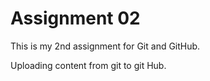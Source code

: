 # Assignment 02

This is my 2nd assignment for Git and GitHub.

Uploading content from git to git Hub.

